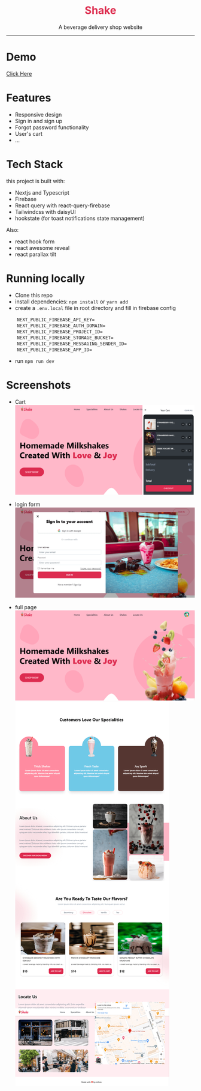 <h1 align="center" style="text-align: center;font-weight: 700; color: #DE3152">Shake</h1>
<p align="center" style="text-align: center">A beverage delivery shop website</p>
<hr></hr>

# Demo
[Click Here](https://shake-roan.vercel.app/#locate-us)

# Features

- Responsive design
- Sign in and sign up
- Forgot password functionality
- User's cart
- ...

# Tech Stack

this project is built with:

- Nextjs and Typescript
- Firebase
- React query with react-query-firebase
- Tailwindcss with daisyUI
- hookstate (for toast notifications state management)

Also:

- react hook form
- react awesome reveal
- react parallax tilt

# Running locally

- Clone this repo
- install dependencies: `npm install` or `yarn add`
- create a `.env.local` file in root directory and fill in firebase config

```env
    NEXT_PUBLIC_FIREBASE_API_KEY=
    NEXT_PUBLIC_FIREBASE_AUTH_DOMAIN=
    NEXT_PUBLIC_FIREBASE_PROJECT_ID=
    NEXT_PUBLIC_FIREBASE_STORAGE_BUCKET=
    NEXT_PUBLIC_FIREBASE_MESSAGING_SENDER_ID=
    NEXT_PUBLIC_FIREBASE_APP_ID=
```

- run `npm run dev`

# Screenshots

- Cart
  <img src="./screenshots/cart.png" alt="cart" />

- login form
  <img src="./screenshots/login.png" alt="login" />

- full page
  <img src="./screenshots/header.png" alt="header" />
  <img src="./screenshots/full.png" alt="full page" />
